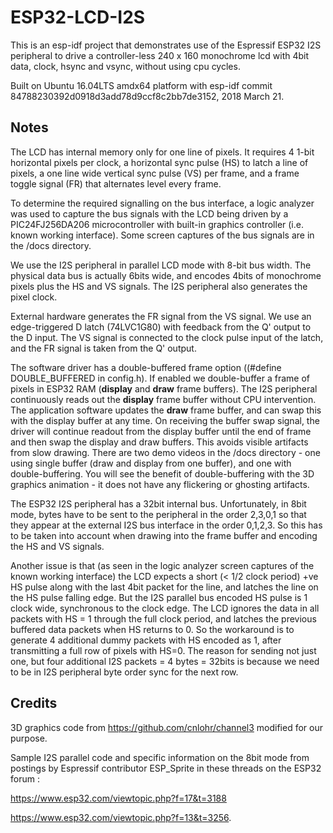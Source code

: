 # ESP32-LCD-I2S
This is an esp-idf project that demonstrates use of the Espressif ESP32 I2S peripheral to drive a controller-less 240 x 160 monochrome lcd with 4bit data, clock, hsync and vsync, without using cpu cycles.

Built on Ubuntu 16.04LTS amdx64 platform with esp-idf commit 84788230392d0918d3add78d9ccf8c2bb7de3152,  2018 March 21.

## Notes
The LCD has internal memory only for one line of pixels. It requires 4 1-bit horizontal pixels per clock, a horizontal sync pulse (HS) to latch a line of pixels, a one line wide vertical sync pulse (VS) per frame, and a frame toggle signal (FR) that alternates level every frame.

To determine the required signalling on the bus interface, a logic analyzer was used to capture the bus signals with the LCD being driven by a PIC24FJ256DA206 microcontroller with built-in graphics controller (i.e. known working interface). Some screen captures of the bus signals are in the /docs directory.

We use the I2S peripheral in parallel LCD mode with 8-bit bus width. The physical data bus is actually 6bits wide, and encodes 4bits of monochrome pixels plus the HS and VS signals. The I2S peripheral also generates the pixel clock.  

External hardware generates the FR signal from the VS signal. We use an edge-triggered D latch (74LVC1G80) with feedback from the Q' output to the D input. The VS signal is connected to the clock pulse input of the latch, and the FR signal is taken from the Q' output.

The software driver has a double-buffered frame option ((#define DOUBLE_BUFFERED in config.h). If enabled we double-buffer a frame of pixels in ESP32 RAM (**display** and **draw** frame buffers). The I2S peripheral continuously reads out the **display** frame buffer without CPU intervention. The application software updates the **draw** frame buffer, and can swap this with the display buffer at any time. On receiving the buffer swap signal, the driver will continue readout from the  display buffer until the end of frame and then swap the display and draw buffers. This avoids visible artifacts from slow drawing. There are two demo videos in the /docs directory - one using single buffer (draw and display from one buffer), and one with double-buffering. You will see the benefit of double-buffering with the 3D graphics animation - it does not have any flickering or ghosting artifacts.

The ESP32 I2S peripheral has a 32bit internal bus. Unfortunately, in 8bit mode, bytes have to be sent to the peripheral in the order 2,3,0,1 so that they appear at the external I2S bus interface in the order 0,1,2,3. So this has to be taken into account when drawing into the frame buffer and encoding the HS and VS signals.

Another issue is that (as seen in the logic analyzer screen captures of the known working interface) the LCD expects a short (< 1/2 clock period) +ve HS pulse along with the last 4bit packet for the line, and latches the line on the HS pulse falling edge. But the I2S parallel bus encoded HS pulse is 1 clock wide, synchronous to the clock edge. The LCD ignores the data in all packets with HS = 1 through the full clock period, and latches the previous buffered data packets when HS returns to 0. So the workaround is to generate 4 additional dummy packets with HS encoded as 1, after transmitting a full row of pixels with HS=0. The reason for sending not just one, but four additional I2S packets = 4 bytes = 32bits is because we need to be in I2S peripheral byte order sync for the next row.  


## Credits
3D graphics code from https://github.com/cnlohr/channel3 modified for our purpose.	

Sample I2S parallel code and specific information on the 8bit mode from postings by Espressif contributor ESP_Sprite in these threads on the ESP32 forum : 

https://www.esp32.com/viewtopic.php?f=17&t=3188 

https://www.esp32.com/viewtopic.php?f=13&t=3256.



